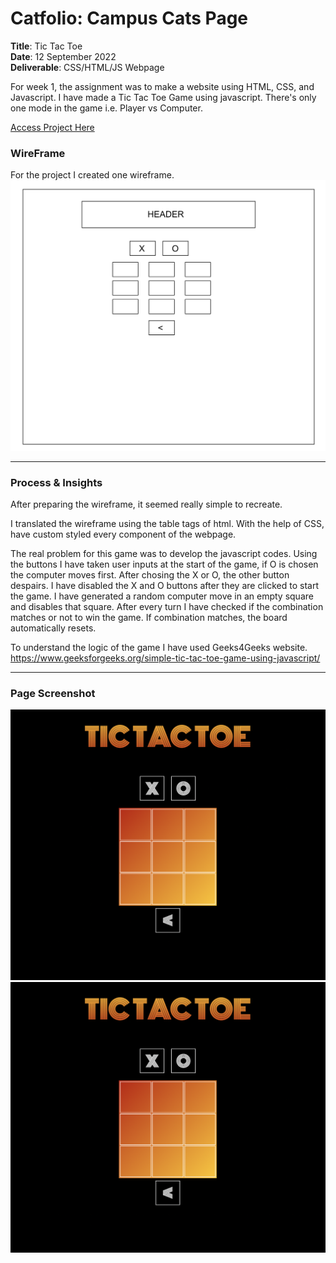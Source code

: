 # Catfolio: Campus Cats Page 

**Title**: Tic Tac Toe <br>
**Date**: 12 September 2022 <br>
**Deliverable**: CSS/HTML/JS Webpage <br>


For week 1, the assignment was to make a website using HTML, CSS, and Javascript. I have made a Tic Tac Toe Game using javascript. There's only one mode in the game i.e. Player vs Computer.

[Access Project Here](https://hasiburratul.github.io/connectionslab/Week_1/Assignment2/)


### WireFrame 

For the project I created one wireframe.
<img src="images/wireframe.png" width="600">

---


### Process & Insights

After preparing the wireframe, it seemed really simple to recreate.  <br>

I translated the wireframe using the table tags of html. With the help of CSS, have custom styled every component of the webpage. <br>

The real problem for this game was to develop the javascript codes. Using the buttons I have taken user inputs at the start of the game, if O is chosen the computer moves first. After chosing the X or O, the other button despairs. I have disabled the X and O buttons after they are clicked to start the game. I have generated a random computer move in an empty square and disables that square. After every turn I have checked if the combination matches or not to win the game. If combination matches, the board automatically resets. <br>

To understand the logic of the game I have used Geeks4Geeks website. https://www.geeksforgeeks.org/simple-tic-tac-toe-game-using-javascript/

---

### Page Screenshot

<img src="images/1.png" width="600">
<img src="images/1.png" width="600">
